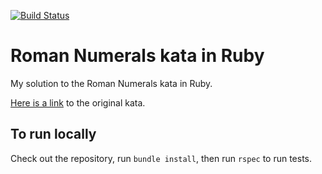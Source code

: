 [![Build Status](https://travis-ci.org/timrourke/roman_numerals.svg?branch=master)](https://travis-ci.org/timrourke/roman_numerals)

# Roman Numerals kata in Ruby

My solution to the Roman Numerals kata in Ruby.

[Here is a link](http://codingdojo.org/kata/RomanNumerals/) to the original kata.

## To run locally

Check out the repository, run `bundle install`, then run `rspec` to run tests.

